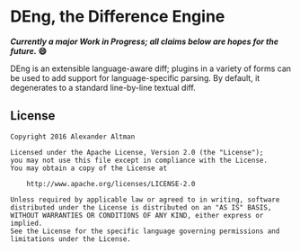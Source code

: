# DEng, the Difference Engine

***Currently a major Work in Progress; all claims below are hopes for the future.*  :smile:**

DEng is an extensible language-aware diff; plugins in a variety of forms can be used to add support for language-specific parsing.  By default, it degenerates to a standard line-by-line textual diff.

## License

    Copyright 2016 Alexander Altman
   
    Licensed under the Apache License, Version 2.0 (the "License");
    you may not use this file except in compliance with the License.
    You may obtain a copy of the License at
   
        http://www.apache.org/licenses/LICENSE-2.0
   
    Unless required by applicable law or agreed to in writing, software
    distributed under the License is distributed on an "AS IS" BASIS,
    WITHOUT WARRANTIES OR CONDITIONS OF ANY KIND, either express or implied.
    See the License for the specific language governing permissions and
    limitations under the License.
